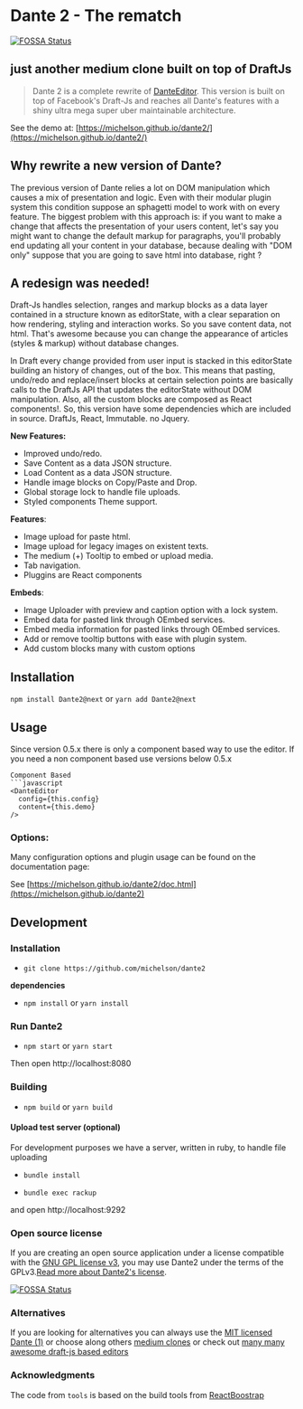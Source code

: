 # Dante 2 - The rematch
[![FOSSA Status](https://app.fossa.com/api/projects/git%2Bgithub.com%2Fmichelson%2Fdante2.svg?type=shield)](https://app.fossa.com/projects/git%2Bgithub.com%2Fmichelson%2Fdante2?ref=badge_shield)


## just another medium clone built on top of DraftJs

> Dante 2 is a complete rewrite of [DanteEditor](https://michelson.github.io/Dante). This version is built on top of Facebook's Draft-Js and reaches all Dante's features with a shiny ultra mega super uber maintainable architecture.

See the demo at: [https://michelson.github.io/dante2/](https://michelson.github.io/dante2/)

## Why rewrite a new version of Dante?

The previous version of Dante relies a lot on DOM manipulation which causes a mix of presentation and logic. Even with their modular plugin system this condition suppose an sphagetti model to work with on every feature. The biggest problem with this approach is: if you want to make a change that affects the presentation of your users content, let's say you might want to change the default markup for paragraphs, you'll probably end updating all your content in your database, because dealing with "DOM only" suppose that you are going to save html into database, right ?


## A redesign was needed!

Draft-Js handles selection, ranges and markup blocks as a data layer contained in a structure known as editorState, with a clear separation on how rendering, styling and interaction works. So you save content data, not html. That's awesome because you can change the appearance of articles (styles & markup) without database changes.

In Draft every change provided from user input is stacked in this editorState building an history of changes, out of the box. This means that pasting, undo/redo and replace/insert blocks at certain selection points are basically calls to the DraftJs API that updates the editorState without DOM manipulation. Also, all the custom blocks are composed as React components!. So, this version have some dependencies which are included in source. DraftJs, React, Immutable. no Jquery.

**New Features:**
+ Improved undo/redo.
+ Save Content as a data JSON structure.
+ Load Content as a data JSON structure.
+ Handle image blocks on Copy/Paste and Drop.
+ Global storage lock to handle file uploads.
+ Styled components Theme support.

**Features**:

+ Image upload for paste html.
+ Image upload for legacy images on existent texts.
+ The medium (+) Tooltip to embed or upload media.
+ Tab navigation.
+ Pluggins are React components

**Embeds**:

+ Image Uploader with preview and caption option with a lock system.
+ Embed data for pasted link through OEmbed services.
+ Embed media information for pasted links through OEmbed services.
+ Add or remove tooltip buttons with ease with plugin system.
+ Add custom blocks many with custom options

## Installation

`npm install Dante2@next` or `yarn add Dante2@next`

## Usage

Since version 0.5.x there is only a component based way to use the editor. If you need a non component based use versions below 0.5.x

```
Component Based
```javascript
<DanteEditor
  config={this.config}
  content={this.demo}
/>
```

### Options:

Many configuration options and plugin usage can be found on the documentation page:

See [https://michelson.github.io/dante2/doc.html](https://michelson.github.io/dante2)


## Development

### Installation
+ `git clone https://github.com/michelson/dante2`

**dependencies**
 
+ `npm install` or `yarn install`
 
### Run Dante2

+ `npm start` or `yarn start`

Then open http://localhost:8080 

### Building

+ `npm build` or `yarn build`

#### Upload test server (optional)

For development purposes we have a server, written in ruby, to handle file uploading
 
+ `bundle install`

+ `bundle exec rackup`

and open http://localhost:9292

### Open source license

If you are creating an open source application under a license compatible with the [GNU GPL license v3](https://www.gnu.org/licenses/gpl-3.0.html), you may use Dante2 under the terms of the GPLv3.[Read more about Dante2's license](https://michelson.github.io/dante2/#/license).



[![FOSSA Status](https://app.fossa.com/api/projects/git%2Bgithub.com%2Fmichelson%2Fdante2.svg?type=large)](https://app.fossa.com/projects/git%2Bgithub.com%2Fmichelson%2Fdante2?ref=badge_large)

### Alternatives

If you are looking for alternatives you can always use the [MIT licensed Dante (1)](https://michelson.github.io/Dante) or choose along others [medium clones](http://howtox.com/medium-editor-clones-in-js) or check out [many many awesome draft-js based editors](https://github.com/nikgraf/awesome-draft-js)

### Acknowledgments

The code from `tools` is based on the build tools from [ReactBoostrap](https://github.com/react-bootstrap/react-bootstrap)
